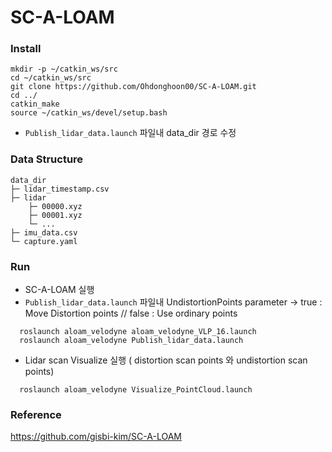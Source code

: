# SC-A-LOAM
### Install

   
    mkdir -p ~/catkin_ws/src
    cd ~/catkin_ws/src
    git clone https://github.com/Ohdonghoon00/SC-A-LOAM.git
    cd ../
    catkin_make
    source ~/catkin_ws/devel/setup.bash
   

- `Publish_lidar_data.launch` 파일내 data_dir 경로 수정
### Data Structure

    
    data_dir
    ├─ lidar_timestamp.csv 			
    ├─ lidar	
    	├─ 00000.xyz
    	├─ 00001.xyz
    	└─ ...						
    ├─ imu_data.csv
    └─ capture.yaml
   

### Run
 - SC-A-LOAM 실행
 - `Publish_lidar_data.launch` 파일내 UndistortionPoints parameter -> true : Move Distortion points // false : Use ordinary points 
 ```
   roslaunch aloam_velodyne aloam_velodyne_VLP_16.launch
   roslaunch aloam_velodyne Publish_lidar_data.launch
 ```
 - Lidar scan Visualize 실행 ( distortion scan points 와 undistortion scan points)
 ``` 
   roslaunch aloam_velodyne Visualize_PointCloud.launch
 ```
 ### Reference
 https://github.com/gisbi-kim/SC-A-LOAM

